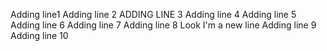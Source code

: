 Adding line1
Adding line 2
ADDING LINE 3
Adding line 4
Adding line 5
Adding line 6
Adding line 7
Adding line 8
Look I'm a new line
Adding line 9
Adding line 10
